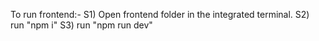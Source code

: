 To run frontend:-
S1) Open frontend folder in the integrated terminal.
S2) run "npm i"
S3) run "npm run dev"
